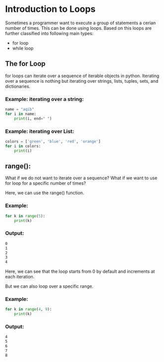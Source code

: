 # Introduction to Loops
Sometimes a programmer want to execute a group of statements a cerian number of times. This can be done using loops. Based on this loops are further classified into following main types:
- for loop
- while loop

## The for Loop
for loops can iterate over a sequence of iterable objects in python. Iterating over a sequence is nothing but iterating over strings, lists, tuples, sets, and dictionaries.

### Example: iterating over a string:
```python
name = "aqib"
for i in name:
    print(i, end=" ")
```

### Example: iterating over List:
```python
colors = ['green', 'blue', 'red', 'orange']
for i in colors:
    print(i)
```

## range():
What if we do not want to iterate over a sequence? What if we want to use for loop for a specific number of times?

Here, we can use the range() function.

### Example:
```python
for k in range(5):
    print(k)
```

### Output:
```bash
0
1
2
3
4
```
Here, we can see that the loop starts from 0 by default and increments at each iteration.

But we can also loop over a specific range.

### Example:
```python
for k in range(4, 9):
    print(k)
```

### Output:
```bash
4
5
6
7
8
```